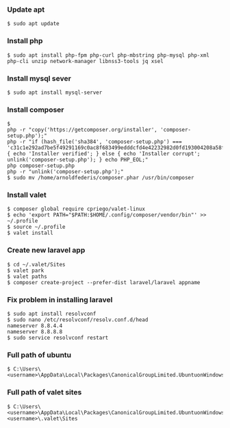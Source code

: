 ### Update apt
    $ sudo apt update
### Install php
    $ sudo apt install php-fpm php-curl php-mbstring php-mysql php-xml php-cli unzip network-manager libnss3-tools jq xsel
### Install mysql sever
    $ sudo apt install mysql-server
### Install composer
    $
    php -r "copy('https://getcomposer.org/installer', 'composer-setup.php');"
    php -r "if (hash_file('sha384', 'composer-setup.php') === 'c31c1e292ad7be5f49291169c0ac8f683499edddcfd4e42232982d0fd193004208a58ff6f353fde0012d35fdd72bc394') { echo 'Installer verified'; } else { echo 'Installer corrupt'; unlink('composer-setup.php'); } echo PHP_EOL;"
    php composer-setup.php
    php -r "unlink('composer-setup.php');"
    $ sudo mv /home/arnoldfederis/composer.phar /usr/bin/composer
### Install valet
    $ composer global require cpriego/valet-linux
    $ echo 'export PATH="$PATH:$HOME/.config/composer/vendor/bin"' >> ~/.profile
    $ source ~/.profile
    $ valet install
### Create new laravel app
    $ cd ~/.valet/Sites
    $ valet park
    $ valet paths
    $ composer create-project --prefer-dist laravel/laravel appname
### Fix problem in installing laravel
    $ sudo apt install resolvconf
    $ sudo nano /etc/resolvconf/resolv.conf.d/head
    nameserver 8.8.4.4
    nameserver 8.8.8.8
    $ sudo service resolvconf restart
### Full path of ubuntu
    $ C:\Users\<username>\AppData\Local\Packages\CanonicalGroupLimited.UbuntuonWindows_79rhkp1fndgsc\LocalState
### Full path of valet sites
    $ C:\Users\<username>\AppData\Local\Packages\CanonicalGroupLimited.UbuntuonWindows_79rhkp1fndgsc\LocalState\rootfs\home\<username>\.valet\Sites
